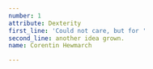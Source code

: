 ```yaml
---
number: 1
attribute: Dexterity
first_line: 'Could not care, but for '
second_line: another idea grown.
name: Corentin Hewmarch

---
```

